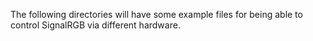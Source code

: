The following directories will have some example files for being able to control SignalRGB via different hardware.